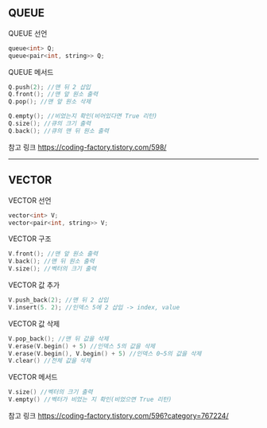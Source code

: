 ## QUEUE
QUEUE 선언
```c
queue<int> Q;
queue<pair<int, string>> Q;
```

QUEUE 메서드
```c
Q.push(2); //맨 뒤 2 삽입
Q.front(); //맨 앞 원소 출력
Q.pop(); //맨 앞 원소 삭제

Q.empty(); //비었는지 확인(비어있다면 True 리턴)
Q.size(); //큐의 크기 출력
Q.back(); //큐의 맨 뒤 원소 출력
```
참고 링크
<https://coding-factory.tistory.com/598/>

---
## VECTOR
VECTOR 선언
```c
vector<int> V;
vector<pair<int, string>> V;
```
VECTOR 구조
```c
V.front(); //맨 앞 원소 출력
V.back(); //맨 뒤 원소 출력
V.size(); //벡터의 크기 출력
```
VECTOR 값 추가
```c
V.push_back(2); //맨 뒤 2 삽입
V.insert(5. 2); //인덱스 5에 2 삽입 -> index, value
```
VECTOR 값 삭제
```c
V.pop_back(); //맨 뒤 값을 삭제
V.erase(V.begin() + 5) //인덱스 5의 값을 삭제
V.erase(V.begin(), V.begin() + 5) //인덱스 0~5의 값을 삭제
V.clear() //전체 값을 삭제
```
VECTOR 메서드
```c
V.size() //벡터의 크기 출력
V.empty() //벡터가 비었는 지 확인(비었으면 True 리턴)
```

참고 링크
<https://coding-factory.tistory.com/596?category=767224/>

